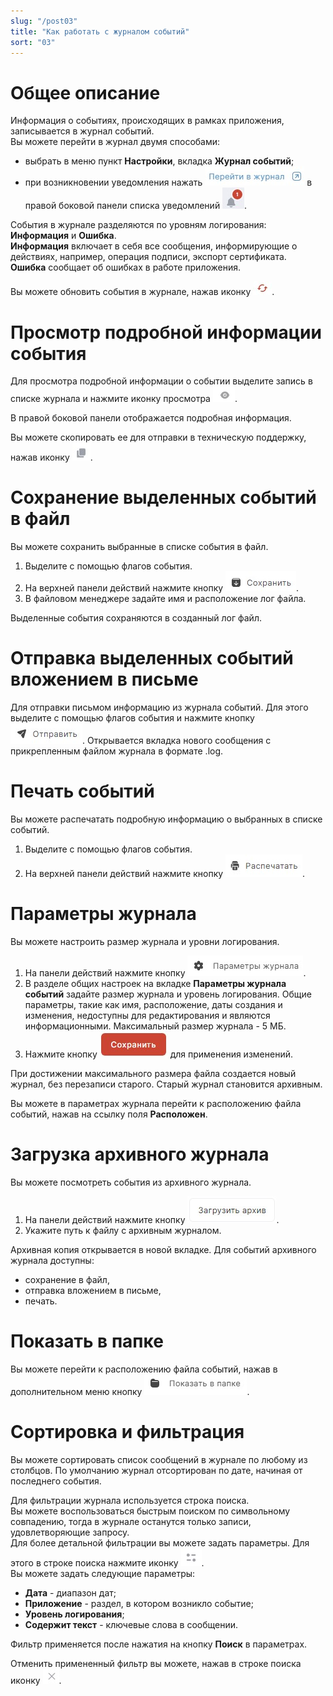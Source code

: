 ```yaml
---
slug: "/post03"
title: "Как работать с журналом событий"
sort: "03"
---
```


# Общее описание

Информация о событиях, происходящих в рамках приложения, записывается в журнал событий.  
Вы можете перейти в журнал двумя способами:
- выбрать в меню пункт **Настройки**, вкладка **Журнал событий**;
- при возникновении уведомления нажать ![to-log-button.jpg](./images/to-log-button.jpg "Перейти в журнал") в правой боковой панели списка уведомлений ![notifications-button.jpg](./images/notifications-button.jpg "События").

События в журнале разделяются по уровням логирования:  **Информация** и **Ошибка**.   
**Информация** включает в себя все сообщения, информирующие о действиях, например, операция подписи, экспорт сертификата.  
**Ошибка** сообщает об ошибках в работе приложения.

Вы можете обновить события в журнале, нажав иконку ![reload.jpg](./images/reload.jpg "Обновить").

# Просмотр подробной информации события

Для просмотра подробной информации о событии выделите запись в списке журнала и нажмите иконку просмотра  ![view-icon.png](./images/view-icon.png "Посмотр").

В правой боковой панели отображается подробная информация.

Вы можете скопировать ее для отправки в техническую поддержку, нажав иконку ![copy-icon.jpg](./images/copy-icon.jpg "Скопировать").

# Сохранение выделенных событий в файл

Вы можете сохранить выбранные в списке события в файл.  
1. Выделите с помощью флагов события.  
2. На верхней панели действий нажмите кнопку ![save-button1.jpg](./images/save-button1.jpg "Сохранить").  
3. В файловом менеджере задайте имя и расположение лог файла.  

Выделенные события сохраняются в созданный лог файл.

# Отправка выделенных событий вложением в письме

Для отправки письмом информацию из журнала событий.
Для этого выделите с помощью флагов события и нажмите кнопку ![send-button.jpg](./images/send-button.jpg "Отправить").
Открывается вкладка нового сообщения с прикрепленным файлом журнала в формате .log. 

# Печать событий

Вы можете распечатать подробную информацию о выбранных в списке событий.  
1. Выделите с помощью флагов события.  
2. На верхней панели действий нажмите кнопку ![print-button.jpg](./images/print-button.jpg "Распечатать").  

# Параметры журнала

Вы можете настроить размер журнала и уровни логирования.

1. На панели действий нажмите кнопку ![journal-params.jpg](./images/journal-params.jpg "Параметры журнала").
2. В разделе общих настроек на вкладке **Параметры журнала событий** задайте размер журнала и уровень логирования. Общие параметры, такие как имя, расположение, даты создания и изменения, недоступны для редактирования и являются информационными.
Максимальный размер журнала - 5 МБ.
3. Нажмите кнопку ![save-button.jpg](./images/save-button.jpg "Сохранить") для применения изменений.

При достижении максимального размера файла создается новый журнал, без перезаписи старого. Старый журнал становится архивным.

Вы можете в параметрах журнала перейти к расположению файла событий, нажав на ссылку поля **Расположен**.

# Загрузка архивного журнала

Вы можете посмотреть события из архивного журнала.

1. На панели действий нажмите кнопку ![open-archive1.jpg](./images/open-archive1.jpg "Загрузить архив").
2. Укажите путь к файлу с архивным журналом.
   
Архивная копия открывается в новой вкладке.
Для событий архивного журнала доступны:
-  сохранение в файл,
-  отправка вложением в письме, 
-  печать.

# Показать в папке

Вы можете перейти к расположению файла событий, нажав в дополнительном меню кнопку ![view-in-folder.jpg](./images/view-in-folder.jpg "Показать в папке").

# Сортировка и фильтрация

Вы можете сортировать список сообщений в журнале по любому из столбцов. По умолчанию журнал отсортирован по дате, начиная от последнего события.

Для фильтрации журнала используется строка поиска.  
Вы можете воспользоваться быстрым поиском по символьному совпадению, тогда в журнале останутся только записи, удовлетворяющие запросу.  
Для более детальной фильтрации вы можете задать параметры. Для этого в строке поиска нажмите иконку ![open-filter.jpg](./images/open-filter.jpg "Открыть фильтр").  
Вы можете задать следующие параметры:
- **Дата** - диапазон дат;
- **Приложение** - раздел, в котором возникло событие;
- **Уровень логирования**;
- **Содержит текст** - ключевые слова в сообщении.
  
Фильтр применяется после нажатия на кнопку **Поиск** в параметрах.

Отменить примененный фильтр вы можете, нажав в строке поиска иконку ![delete-button.jpg](./images/delete-button.jpg "Удалить запрос").